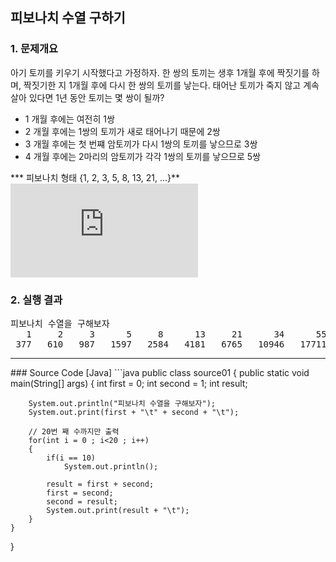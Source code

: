 ## 피보나치 수열 구하기

### 1. 문제개요
아기 토끼를 키우기 시작했다고 가정하자. 한 쌍의 토끼는 생후 1개월 후에 짝짓기를 하며, 짝짓기한 지 1개월 후에 다시 한 쌍의 토끼를 낳는다. 태어난 토끼가 죽지 않고 계속 살아 있다면 1년 동안 토끼는 몇 쌍이 될까?

  * 1 개월 후에는 여전히 1쌍
  * 2 개월 후에는 1쌍의 토끼가 새로 태어나기 때문에 2쌍
  * 3 개월 후에는 첫 번쨰 암토끼가 다시 1쌍의 토끼를 낳으므로 3쌍
  * 4 개월 후에는 2마리의 암토끼가 각각 1쌍의 토끼를 낳으므로 5쌍

*** 피보나치 형태 {1, 2, 3, 5, 8, 13, 21, ...}**
![firstEqn](https://latex.codecogs.com/gif.latex?f_%7Bn%7D%20%3D%20f_%7Bn-1%7D%20&plus;%20f_%7Bn-2%7D)

### 2. 실행 결과
<pre>
피보나치 수열을 구해보자
   1     2     3      5     8      13     21      34      55      89     144     233
 377   610   987   1597   2584   4181   6765   10946   17711   28657   46368   75025
</pre>

<hr/>
### Source Code [Java]
```java
public class source01
{
	public static void main(String[] args)
	{
		int first = 0;
		int second = 1;
		int result;

		System.out.println("피보나치 수열을 구해보자");
		System.out.print(first + "\t" + second + "\t");

		// 20번 째 수까지만 출력
		for(int i = 0 ; i<20 ; i++)
		{
			if(i == 10)
				System.out.println();

			result = first + second;
			first = second;
			second = result;
			System.out.print(result + "\t");
		}
	}
}
```
